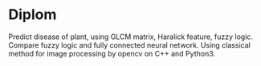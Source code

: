 # Diplom
Predict disease of plant, using GLCM matrix, Haralick feature, fuzzy logic. Compare fuzzy logic and fully connected neural network.
Using classical method for image processing by opencv on C++ and Python3.
